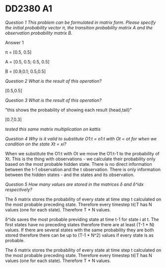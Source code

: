 # DD2380 A1

_Question 1 This problem can be formulated in matrix form. Please specify the initial probability
vector π, the transition probability matrix A and the observation probability matrix B._

Answer 1

π = 
[0.5, 0.5]

A =
[0.5, 0.5;
 0.5, 0.5]
 
B =
[0.9,0.1;
 0.5,0.5]

_Question 2 What is the result of this operation?_

[0.5,0.5]

_Question 3 What is the result of this operation?_

"this shows the probability of showing each result {head,tail}"

[0.7,0.3]

_tested this same matrix multiplication on kattis_


_Question 4 Why is it valid to substitute O1:t = o1:t with Ot = ot
for when we condition on the
state Xt = xi?_

When we substitute the O1:t with Ot we move the O1:t-1 to the probability of Xt. This is the thing with observations - we calculate their probability only based on the most probable hidden state. There is no direct information between the t-1 observation and the t observation. There is only information between the hidden states - and the states and its observation.

_Question 5 How many values are stored in the matrices δ and δ^idx respectively?_

The δ matrix stores the probability of every state at time step t calculated on the most probable preceding state. Therefore every timestep t∈T has N values (one for each state). Therefore T * N values.

δ^idx saves the most probable previding state at time t-1 for state i at t. The first states have no preceding states therefore there are at least (T-1 * N) values. If there are several states with the same probability they are both stored therefore there can be up to (T-1 * N^2) values if every state is as probable.

The δ matrix stores the probability of every state at time step t calculated on the most probable preceding state. Therefore every timestep t∈T has N values (one for each state). Therefore T * N values.
